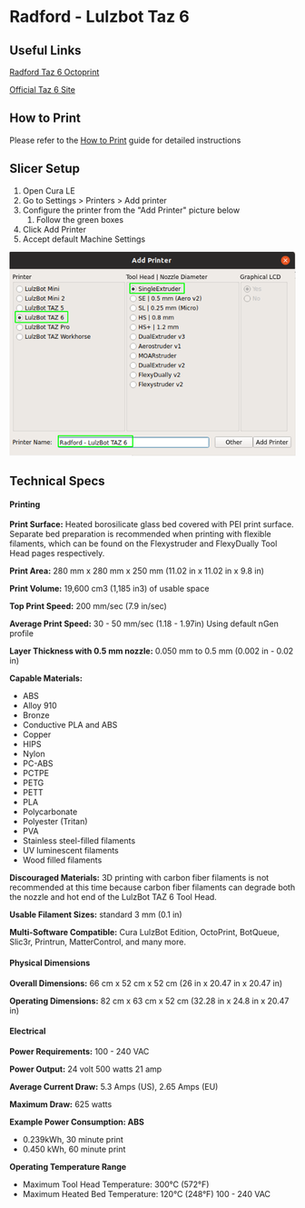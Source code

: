 # Radford - Lulzbot Taz 6

## Useful Links

[Radford Taz 6 Octoprint](https://taz6-rivercitylabs.malamaker.org/) 

[Official Taz 6 Site](https://www.lulzbot.com/store/printers/lulzbot-taz-6)

## How to Print

Please refer to the [How to Print](how-to-print.md) guide for detailed instructions

## Slicer Setup

1. Open Cura LE
2. Go to Settings &gt; Printers &gt; Add printer
3. Configure the printer from the "Add Printer" picture below
   1. Follow the green boxes
4. Click Add Printer
5. Accept default Machine Settings

![](../.gitbook/assets/image%20%2856%29.png)

## Technical Specs

####  Printing

**Print Surface:** Heated borosilicate glass bed covered with PEI print surface. Separate bed preparation is recommended when printing with flexible filaments, which can be found on the Flexystruder and FlexyDually Tool Head pages respectively.

**Print Area:** 280 mm x 280 mm x 250 mm \(11.02 in x 11.02 in x 9.8 in\)

**Print Volume:** 19,600 cm3 \(1,185 in3\) of usable space

**Top Print Speed:** 200 mm/sec \(7.9 in/sec\)

**Average Print Speed:** 30 - 50 mm/sec \(1.18 - 1.97in\) Using default nGen profile

**Layer Thickness with 0.5 mm nozzle:** 0.050 mm to 0.5 mm \(0.002 in - 0.02 in\)

**Capable Materials:**

* ABS
* Alloy 910
* Bronze
* Conductive PLA and ABS
* Copper
* HIPS
* Nylon
* PC-ABS
* PCTPE
* PETG
* PETT
* PLA
* Polycarbonate
* Polyester \(Tritan\)
* PVA
* Stainless steel-filled filaments
* UV luminescent filaments
* Wood filled filaments

**Discouraged Materials:** 3D printing with carbon fiber filaments is not recommended at this time because carbon fiber filaments can degrade both the nozzle and hot end of the LulzBot TAZ 6 Tool Head.

**Usable Filament Sizes:** standard 3 mm \(0.1 in\)

**Multi-Software Compatible:** Cura LulzBot Edition, OctoPrint, BotQueue, Slic3r, Printrun, MatterControl, and many more.

####  Physical Dimensions

**Overall Dimensions:** 66 cm x 52 cm x 52 cm \(26 in x 20.47 in x 20.47 in\)

**Operating Dimensions:** 82 cm x 63 cm x 52 cm \(32.28 in x 24.8 in x 20.47 in\)

####  Electrical

**Power Requirements:** 100 - 240 VAC

**Power Output:** 24 volt 500 watts 21 amp

**Average Current Draw:** 5.3 Amps \(US\), 2.65 Amps \(EU\)

**Maximum Draw:** 625 watts

**Example Power Consumption: ABS**

* 0.239kWh, 30 minute print
* 0.450 kWh, 60 minute print

**Operating Temperature Range**

* Maximum Tool Head Temperature: 300°C \(572°F\)
* Maximum Heated Bed Temperature: 120°C \(248°F\) 100 - 240 VAC

